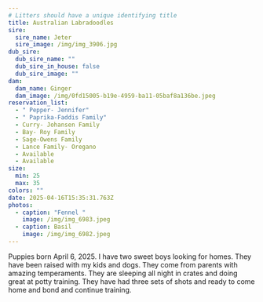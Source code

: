 ```yaml
---
# Litters should have a unique identifying title
title: Australian Labradoodles
sire:
  sire_name: Jeter
  sire_image: /img/img_3906.jpg
dub_sire:
  dub_sire_name: ""
  dub_sire_in_house: false
  dub_sire_image: ""
dam:
  dam_name: Ginger
  dam_image: /img/0fd15005-b19e-4959-ba11-05baf8a136be.jpeg
reservation_list:
  - " Pepper- Jennifer"
  - " Paprika-Faddis Family"
  - Curry- Johansen Family
  - Bay- Roy Family
  - Sage-Owens Family
  - Lance Family- Oregano
  - Available
  - Available
size:
  min: 25
  max: 35
colors: ""
date: 2025-04-16T15:35:31.763Z
photos:
  - caption: "Fennel "
    image: /img/img_6983.jpeg
  - caption: Basil
    image: /img/img_6982.jpeg
---
```

Puppies born April 6, 2025. I have two sweet boys looking for homes. They have been raised with my kids and dogs. They come from parents with amazing temperaments. They are sleeping all night in crates and doing great at potty training. They have had three sets of shots and ready to come home and bond and continue training.
